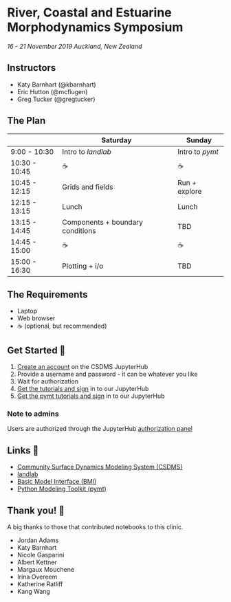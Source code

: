 # River, Coastal and Estuarine Morphodynamics Symposium

*16 - 21 November 2019 Auckland, New Zealand*

## Instructors

* Katy Barnhart (@kbarnhart)
* Eric Hutton (@mcflugen)
* Greg Tucker (@gregtucker)


## The Plan

|               | Saturday                         | Sunday          |
| ------------- | -------------------------------- | --------------- |
| 9:00 - 10:30  | Intro to *landlab*               | Intro to *pymt* |
| 10:30 - 10:45 | ☕                               | ☕              |
| 10:45 - 12:15 | Grids and fields                 | Run + explore   |
| 12:15 - 13:15 | Lunch                            | Lunch           |
| 13:15 - 14:45 | Components + boundary conditions | TBD             |
| 14:45 - 15:00 | ☕                               | ☕              |
| 15:00 - 16:30 | Plotting + i/o                   | TBD             |


## The Requirements

* Laptop
* Web browser
* ☕ (optional, but recommended)


## Get Started 🚀

1. [Create an account](https://csdms.rc.colorado.edu/hub/signup) on the CSDMS JupyterHub
2. Provide a username and password - it can be whatever you like
3. Wait for authorization
4. [Get the tutorials and sign](https://csdms.rc.colorado.edu/hub/user-redirect/git-pull?repo=https%3A%2F%2Fgithub.com%2Flandlab%2Ftutorials&urlpath=tree%2Ftutorials%2F&branch=v2_dev) in to our JupyterHub
5. [Get the pymt tutorials and sign](https://csdms.rc.colorado.edu/hub/user-redirect/git-pull?repo=https%3A%2F%2Fgithub.com%2Fcsdms%2Frcem-2019&urlpath=tree%2Frcem-2019%2Fnotebooks%2Findex.ipynb&branch=mcflugen%2Fadd-pymt-notebooks)
in to our JupyterHub

### Note to admins

Users are authorized through the JupyterHub
[authorization panel](https://csdms.rc.colorado.edu/hub/authorize)


## Links 🔗

* [Community Surface Dynamics Modeling System
  (CSDMS)](http://csdms.colorado.edu)
* [landlab](https://landlab.readthedocs.io/en/v2_dev/)
* [Basic Model Interface (BMI)](http://bmi.readthedocs.io)
* [Python Modeling Toolkit (pymt)](http://pymt.readthedocs.io)


## Thank you! 🙌

A big thanks to those that contributed notebooks to this clinic.

*  Jordan Adams
*  Katy Barnhart
*  Nicole Gasparini
*  Albert Kettner
*  Margaux Mouchene
*  Irina Overeem
*  Katherine Ratliff
*  Kang Wang
